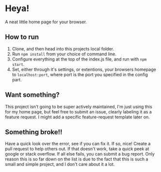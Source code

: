 # Heya!
A neat little home page for your browser.

## How to run
1) Clone, and then head into this projects local folder.
2) Run `npm install` from your choice of command line.
3) Configure everything at the top of the index.js file, and run with `npm start`.
4) Set, either through it's settings, or extentions, your browsers homepage to `localhost:port`, where port is the port you specified in the config part.

## Want something?
This project isn't going to be super actively maintained, I'm just using this for my home page, but feel free to submit an issue, clearly labeling it as a feature request. I might add a specific feature-request template later on.

## Something broke!!
Have a quick look over the error, see if you can fix it. If so, nice! Create a pull request to help others out. If that doesn't work, take a quick peek at google or stack overflow. If all else fails, you can submit a bug report. Only reason this is so far down on the list is due to the fact that this is such a small and simple project, and I don't care about it a lot.
